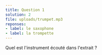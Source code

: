 ```yaml
---
title: Question 1
solution: 2
file: uploads/trumpet.mp3
reponses:
- label: le saxophone
- label: la trompette
---
```


Quel est l'instrument écouté dans l'extrait ?
